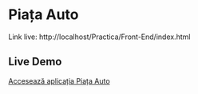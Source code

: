 # Piața Auto

Link live: http://localhost/Practica/Front-End/index.html

## Live Demo

[Accesează aplicația Piața Auto](https://chiparus927.github.io/Practica/)
